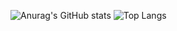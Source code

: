 
![Anurag's GitHub stats](https://github-readme-stats.vercel.app/api?username=pmjn1025&show_icons=true&theme=radical)
![Top Langs](https://github-readme-stats.vercel.app/api/top-langs/?username=pmjn1025&layout=compact&theme=tokyonight)

<!--
**pmjn1025/pmjn1025** is a ✨ _special_ ✨ repository because its `README.md` (this file) appears on your GitHub profile.

Here are some ideas to get you started:

- 🔭 I’m currently working on ...
- 🌱 I’m currently learning ...
- 👯 I’m looking to collaborate on ...
- 🤔 I’m looking for help with ...
- 💬 Ask me about ...
- 📫 How to reach me: ...
- 😄 Pronouns: ...
- ⚡ Fun fact: ...
-->
